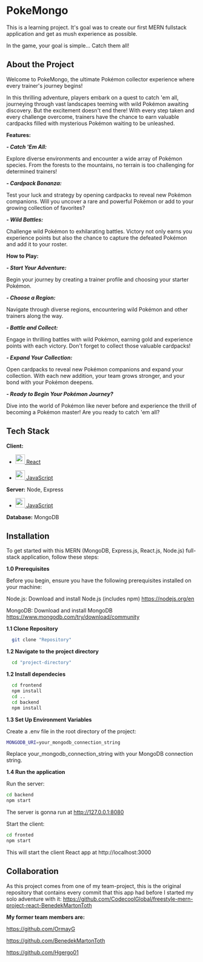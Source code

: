 
# PokeMongo

This is a learning project. It's goal was to create our first MERN fullstack application and get as mush experience as possible.

In the game, your goal is simple... Catch them all!


## About the Project

Welcome to PokeMongo, the ultimate Pokémon collector experience where every trainer's journey begins!

In this thrilling adventure, players embark on a quest to catch 'em all, journeying through vast landscapes teeming with wild Pokémon awaiting discovery. But the excitement doesn't end there! With every step taken and every challenge overcome, trainers have the chance to earn valuable cardpacks filled with mysterious Pokémon waiting to be unleashed.

**Features:**

***- Catch 'Em All:*** 

Explore diverse environments and encounter a wide array of Pokémon species. From the forests to the mountains, no terrain is too challenging for determined trainers!

***- Cardpack Bonanza:*** 

Test your luck and strategy by opening cardpacks to reveal new Pokémon companions. Will you uncover a rare and powerful Pokémon or add to your growing collection of favorites?

***- Wild Battles:*** 

Challenge wild Pokémon to exhilarating battles. Victory not only earns you experience points but also the chance to capture the defeated Pokémon and add it to your roster.

**How to Play:**

***- Start Your Adventure:*** 

Begin your journey by creating a trainer profile and choosing your starter Pokémon.

***- Choose a Region:*** 

Navigate through diverse regions, encountering wild Pokémon and other trainers along the way.

***- Battle and Collect:*** 

Engage in thrilling battles with wild Pokémon, earning gold and experience points with each victory. Don't forget to collect those valuable cardpacks!

***- Expand Your Collection:*** 

Open cardpacks to reveal new Pokémon companions and expand your collection. With each new addition, your team grows stronger, and your bond with your Pokémon deepens.

***- Ready to Begin Your Pokémon Journey?***

Dive into the world of Pokémon like never before and experience the thrill of becoming a Pokémon master! Are you ready to catch 'em all?
## Tech Stack

**Client:** 
* <a href="https://react.dev/" target="blank"><img src="https://github.com/get-icon/geticon/blob/master/icons/react.svg" height="25" /> React </a>

* <a href="https://www.javascript.com/" target="blank"><img src="https://github.com/get-icon/geticon/blob/master/icons/javascript.svg" height="25" /> JavaScript </a>

**Server:** Node, Express

* <a href="https://www.javascript.com/" target="blank"><img src="https://github.com/get-icon/geticon/blob/master/icons/javascript.svg" height="25" /> JavaScript </a>

**Database:** MongoDB
## Installation

To get started with this MERN (MongoDB, Express.js, React.js, Node.js) full-stack application, follow these steps:

**1.0 Prerequisites**

Before you begin, ensure you have the following prerequisites installed on your machine:

Node.js: Download and install Node.js (includes npm) https://nodejs.org/en

MongoDB: Download and install MongoDB https://www.mongodb.com/try/download/community

**1.1 Clone Repository**
```bash
  git clone "Repository"
```
**1.2 Navigate to the project directory**
```bash
  cd "project-directory"
```
**1.2 Install dependecies**
```bash
  cd frontend
  npm install
  cd ..
  cd backend
  npm install
```

**1.3 Set Up Environment Variables**

Create a .env file in the root directory of the project:
```bash
MONGODB_URI=your_mongodb_connection_string
```
Replace your_mongodb_connection_string with your MongoDB connection string.

**1.4 Run the application**

Run the server:
```bash
cd backend
npm start
```
The server is gonna run at http://127.0.0.1:8080

Start the client:
```bash
cd fronted
npm start
```
This will start the client React app at http://localhost:3000
## Collaboration
As this project comes from one of my team-project, this is the original repository that contains every commit that this app had before I started my solo adventure with it:
https://github.com/CodecoolGlobal/freestyle-mern-project-react-BenedekMartonToth

**My former team members are:**

https://github.com/OrmayG

https://github.com/BenedekMartonToth

https://github.com/Hgergo01


